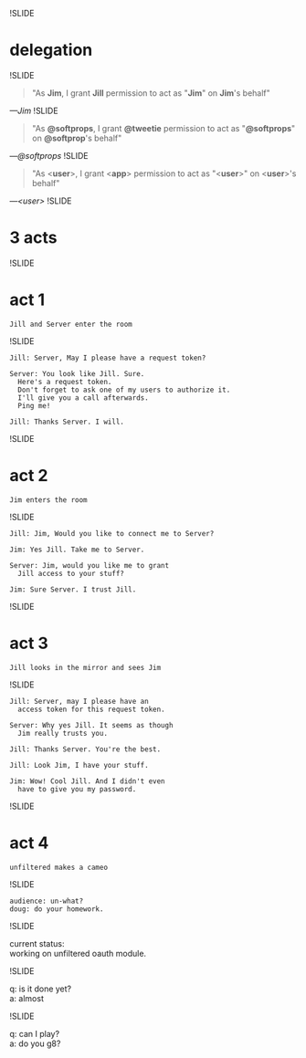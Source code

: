 !SLIDE

# delegation

!SLIDE
<blockquote>
&quot;As <strong>Jim</strong>, I grant <strong>Jill</strong> permission to act as "<strong>Jim</strong>" on <strong>Jim</strong>'s behalf"
</blockquote>
<cite>&mdash;Jim</cite>
!SLIDE
<blockquote>
"As <strong>@softprops</strong>, I grant <strong>@tweetie</strong> permission to act as "<strong>@softprops</strong>" on <strong>@softprop</strong>'s behalf"
</blockquote>
<cite>&mdash;@softprops</cite>
!SLIDE
<blockquote>
"As &lt;<strong>user</strong>&gt;, I grant &lt;<strong>app</strong>&gt; permission to act as "&lt;<strong>user</strong>&gt;" on &lt;<strong>user</strong>&gt;'s behalf"
</blockquote>
<cite>&mdash;&lt;user&gt;</cite>
!SLIDE

# 3 acts

!SLIDE

# act 1

    Jill and Server enter the room

!SLIDE

    Jill: Server, May I please have a request token?

    Server: You look like Jill. Sure. 
      Here's a request token. 
      Don't forget to ask one of my users to authorize it. 
      I'll give you a call afterwards.
      Ping me!

    Jill: Thanks Server. I will.

!SLIDE

# act 2

    Jim enters the room

!SLIDE

    Jill: Jim, Would you like to connect me to Server?

    Jim: Yes Jill. Take me to Server.

    Server: Jim, would you like me to grant 
      Jill access to your stuff?

    Jim: Sure Server. I trust Jill.

!SLIDE

# act 3

    Jill looks in the mirror and sees Jim

!SLIDE

    Jill: Server, may I please have an 
      access token for this request token.

    Server: Why yes Jill. It seems as though 
      Jim really trusts you.
 
    Jill: Thanks Server. You're the best.

    Jill: Look Jim, I have your stuff.

    Jim: Wow! Cool Jill. And I didn't even 
      have to give you my password.

!SLIDE

# act 4

    unfiltered makes a cameo

!SLIDE

    audience: un-what?
    doug: do your homework.

!SLIDE

current status: <br/> working on unfiltered oauth module.

!SLIDE

q: is it done yet?<br/>
a: almost

!SLIDE 

q: can I play?<br/>
a: do you g8?